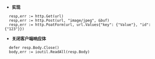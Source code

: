 + **实现**
```golang
  resp,err := http.Get(url)
  resp,err := http.Post(url, "image/jpeg", &buf)
  resp,err := http.PoatForm(url, url.Values{"key": {"Value"}, "id": {"123"}})
```

+ **关闭客户端响应体**
```goalng
  defer resp.Body.Close()
  body,err := ioutil.ReadAll(resp.Body)
```
